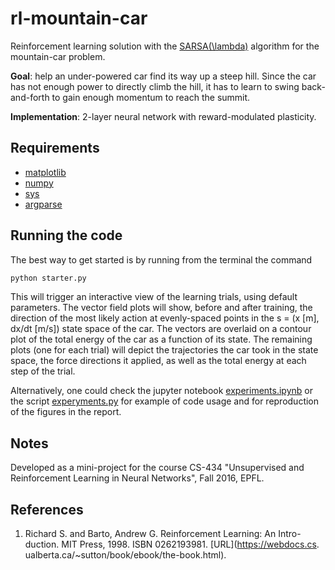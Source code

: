 # rl-mountain-car
Reinforcement learning solution with the [SARSA(\lambda)][1] algorithm for the mountain-car problem.

**Goal**: help an under-powered car find its way up a steep hill. Since the car has not enough power to directly climb the hill, it has to learn to swing back-and-forth to gain enough momentum to reach the summit.

**Implementation**: 2-layer neural network with reward-modulated plasticity.

## Requirements
* [matplotlib](http://matplotlib.org)
* [numpy](http://www.numpy.org)
* [sys](https://docs.python.org/3/library/sys.html)
* [argparse](https://docs.python.org/3/library/argparse.html)

## Running the code
The best way to get started is by running from the terminal the command
```sh
python starter.py
```
This will trigger an interactive view of the learning trials, using default parameters.
The vector field plots will show, before and after training, the direction of the most likely action at evenly-spaced points in the s = (x [m], dx/dt [m/s]) state space of the car. The vectors are overlaid on a contour plot of the total energy of the car as a function of its state. The remaining plots (one for each trial) will depict the trajectories the car took in the state space, the force directions it applied, as well as the total energy at each step of the trial.

Alternatively, one could check the jupyter notebook [experiments.ipynb](https://github.com/rodrigo-pena/rl-mountain-car/blob/master/experiments.ipynb) or the script [experyments.py](https://github.com/rodrigo-pena/rl-mountain-car/blob/master/experiments.py) for example of code usage and for reproduction of the figures in the report.

## Notes
Developed as a mini-project for the course CS-434 "Unsupervised and Reinforcement Learning in Neural Networks", Fall 2016, EPFL.

## References
1. Richard S. and Barto, Andrew G. Reinforcement Learning: An Intro- duction. MIT Press, 1998. ISBN 0262193981. [URL](https://webdocs.cs. ualberta.ca/~sutton/book/ebook/the-book.html).

[1]: https://webdocs.cs.ualberta.ca/~sutton/book/ebook/node77.html

